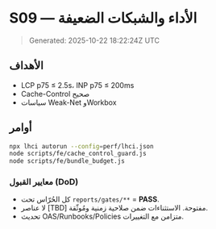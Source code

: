 # S09 — الأداء والشبكات الضعيفة

> Generated: 2025-10-22 18:22:24Z UTC


## الأهداف
- LCP p75 ≤ 2.5s، INP p75 ≤ 200ms
- Cache-Control صحيح
- سياسات Weak-Net وWorkbox

## أوامر
```bash
npx lhci autorun --config=perf/lhci.json
node scripts/fe/cache_control_guard.js
node scripts/fe/bundle_budget.js
```

### معايير القبول (DoD)
- كل الحُرّاس تحت `reports/gates/**` = **PASS**.
- لا عناصر [TBD] مفتوحة. الاستثناءات ضمن صلاحية زمنية ومُوثّقة.
- تحديث OAS/Runbooks/Policies متزامن مع التغييرات.
